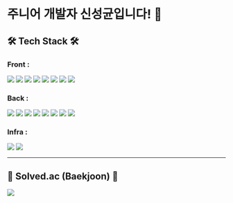 <h1> 주니어 개발자 신성균입니다! 🥔 </h1>

<h2> 🛠 Tech Stack 🛠 </h3>
<div>
  <h3>Front : </h3>
  <img src="https://img.shields.io/badge/JavaScript-F7DF1E?style=flat-square&logo=JavaScript&logoColor=white"/></a>
  <img src="https://img.shields.io/badge/React-61DAFB?style=flat-square&logo=React&logoColor=white"/></a>
  <img src="https://img.shields.io/badge/Redux-764ABC?style=flat-square&logo=Redux&logoColor=white"/></a>
  <img src="https://img.shields.io/badge/Node.js-5FA04E?style=flat-square&logo=Node.js&logoColor=white"/></a>
  <img src="https://img.shields.io/badge/npm-CB3837?style=flat-square&logo=npm&logoColor=white"/></a>
  <img src="https://img.shields.io/badge/HTML5-E34F26?style=flat-square&logo=HTML5&logoColor=white"/></a>
  <img src="https://img.shields.io/badge/CSS3-1572B6?style=flat-square&logo=CSS3&logoColor=white"/></a>
  <img src="https://img.shields.io/badge/React Router-CA4245?style=flat-square&logo=React Router&logoColor=white"/></a>
  <p></p>
  <h3>Back : </h3>
  <img src="https://img.shields.io/badge/Spring-6DB33F?style=flat-square&logo=Spring&logoColor=white"/></a>
  <img src="https://img.shields.io/badge/Spring Boot-6DB33F?style=flat-square&logo=Spring Boot&logoColor=white"/></a>
  <img src="https://img.shields.io/badge/Spring Security-6DB33F?style=flat-square&logo=Spring Security&logoColor=white"/></a>
  <img src="https://img.shields.io/badge/Socket.io-010101?style=flat-square&logo=Socket.io&logoColor=white"/></a>
  <img src="https://img.shields.io/badge/Apache Tomcat-F8DC75?style=flat-square&logo=Apache Tomcat&logoColor=black"/></a>
  <img src="https://img.shields.io/badge/MySQL-4479A1?style=flat-square&logo=MySQL&logoColor=white"/></a>
  <img src="https://img.shields.io/badge/IntelliJ IDEA-000000?style=flat-square&logo=IntelliJ IDEA&logoColor=white"/></a>
  <img src="https://img.shields.io/badge/Vim-019733?style=flat-square&logo=Vim&logoColor=white"/></a>
  <p></p>
  <h3>Infra : </h3>
  <img src="https://img.shields.io/badge/Amazon AWS-232F3E?style=flat-square&logo=Amazon AWS&logoColor=white"/></a>
  <img src="https://img.shields.io/badge/Docker-2496ED?style=flat-square&logo=Docker&logoColor=white"/></a>
</div>
</div>
<hr>
<h2>📎 Solved.ac (Baekjoon) 📎</h3>
<div>
  <a href="https://solved.ac/profile/97crushed_taro"><img src="http://mazassumnida.wtf/api/v2/generate_badge?boj=97crushed_taro"/></a>
</div>
